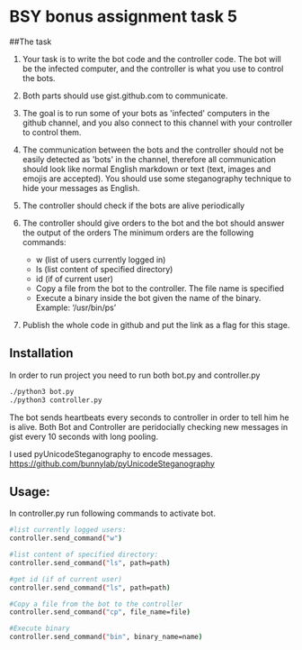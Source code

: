 # BSY bonus assignment task 5

##The task

1. Your task is to write the bot code and the controller code. The bot will be the infected computer, and the controller is what you use to control the bots.

2. Both parts should use gist.github.com to communicate.

3. The goal is to run some of your bots as 'infected' computers in the github channel, and you also connect to this channel with your controller to control them.

4. The communication between the bots and the controller should not be easily detected as 'bots' in the channel, therefore all communication should look like normal English markdown or text (text, images and emojis are accepted). You should use some steganography technique to hide your messages as English.

5. The controller should check if the bots are alive periodically

6. The controller should give orders to the bot and the bot should answer the output of the orders
The minimum orders are the following commands:
	- w (list of users currently logged in)
	- ls <PATH> (list content of specified directory)
	- id (if of current user)
	- Copy a file from the bot to the controller. The file name is specified
	- Execute a binary inside the bot given the name of the binary. Example: ‘/usr/bin/ps’

7. Publish the whole code in github and put the link as a flag for this stage.


## Installation
In order to run project you need to run both bot.py and controller.py
```bash
./python3 bot.py
./python3 controller.py
```

The bot sends heartbeats every seconds to controller in order to tell him he is alive. Both Bot and Controller are peridocially checking new messages in gist every 10 seconds with long pooling.

I used pyUnicodeSteganography to encode messages. https://github.com/bunnylab/pyUnicodeSteganography

## Usage:
In controller.py run following commands to activate bot.


```bash
#list currently logged users:
controller.send_command("w")

#list content of specified directory:
controller.send_command("ls", path=path)

#get id (if of current user)
controller.send_command("ls", path=path)

#Copy a file from the bot to the controller
controller.send_command("cp", file_name=file)

#Execute binary
controller.send_command("bin", binary_name=name)
```
